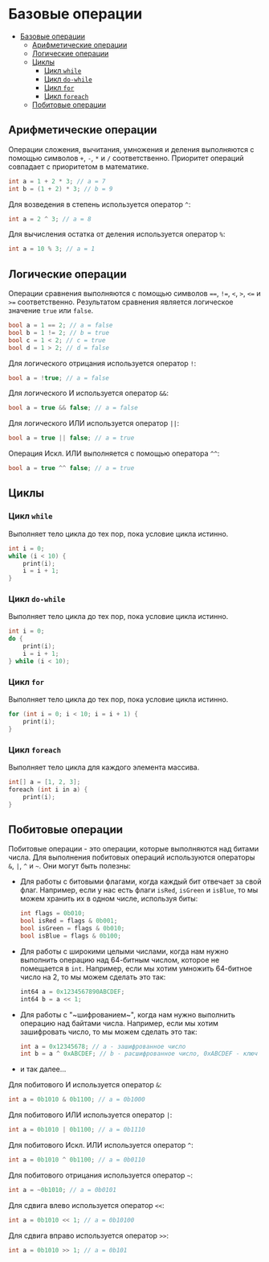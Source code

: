 
# Базовые операции

- [Базовые операции](#базовые-операции)
  - [Арифметические операции](#арифметические-операции)
  - [Логические операции](#логические-операции)
  - [Циклы](#циклы)
    - [Цикл `while`](#цикл-while)
    - [Цикл `do-while`](#цикл-do-while)
    - [Цикл `for`](#цикл-for)
    - [Цикл `foreach`](#цикл-foreach)
  - [Побитовые операции](#побитовые-операции)

## Арифметические операции

Операции сложения, вычитания, умножения и деления выполняются с помощью символов `+`, `-`, `*` и `/` соответственно. Приоритет операций совпадает с приоритетом в математике.

```cpp
int a = 1 + 2 * 3; // a = 7
int b = (1 + 2) * 3; // b = 9
```

Для возведения в степень используется оператор `^`:

```cpp
int a = 2 ^ 3; // a = 8
```

Для вычисления остатка от деления используется оператор `%`:

```cpp
int a = 10 % 3; // a = 1
```

## Логические операции

Операции сравнения выполняются с помощью символов `==`, `!=`, `<`, `>`, `<=` и `>=` соответственно. Результатом сравнения является логическое значение `true` или `false`.

```cpp
bool a = 1 == 2; // a = false
bool b = 1 != 2; // b = true
bool c = 1 < 2; // c = true
bool d = 1 > 2; // d = false
```

Для логического отрицания используется оператор `!`:

```cpp
bool a = !true; // a = false
```

Для логического И используется оператор `&&`:

```cpp
bool a = true && false; // a = false
```

Для логического ИЛИ используется оператор `||`:

```cpp
bool a = true || false; // a = true
```

Операция Искл. ИЛИ выполняется с помощью оператора `^^`:

```cpp
bool a = true ^^ false; // a = true
```

## Циклы

### Цикл `while`

Выполняет тело цикла до тех пор, пока условие цикла истинно.

```cpp
int i = 0;
while (i < 10) {
    print(i);
    i = i + 1;
}
```

### Цикл `do-while`

Выполняет тело цикла до тех пор, пока условие цикла истинно.

```cpp
int i = 0;
do {
    print(i);
    i = i + 1;
} while (i < 10);
```

### Цикл `for`

Выполняет тело цикла до тех пор, пока условие цикла истинно.

```cpp
for (int i = 0; i < 10; i = i + 1) {
    print(i);
}
```

### Цикл `foreach`

Выполняет тело цикла для каждого элемента массива.

```cpp
int[] a = [1, 2, 3];
foreach (int i in a) {
    print(i);
}
```

## Побитовые операции

Побитовые операции - это операции, которые выполняются над битами числа. Для выполнения побитовых операций используются операторы `&`, `|`, `^` и `~`. Они могут быть полезны:

* Для работы с битовыми флагами, когда каждый бит отвечает за свой флаг. Например, если у нас есть флаги `isRed`, `isGreen` и `isBlue`, то мы можем хранить их в одном числе, используя биты:

    ```cpp
    int flags = 0b010;
    bool isRed = flags & 0b001;
    bool isGreen = flags & 0b010;
    bool isBlue = flags & 0b100;
    ```

* Для работы с широкими целыми числами, когда нам нужно выполнить операцию над 64-битным числом, которое не помещается в `int`. Например, если мы хотим умножить 64-битное число на 2, то мы можем сделать это так:

    ```cpp
    int64 a = 0x1234567890ABCDEF;
    int64 b = a << 1;
    ```

* Для работы с "~шифрованием~", когда нам нужно выполнить операцию над байтами числа. Например, если мы хотим зашифровать число, то мы можем сделать это так:

    ```cpp
    int a = 0x12345678; // a - зашифрованное число
    int b = a ^ 0xABCDEF; // b - расшифрованное число, 0xABCDEF - ключ
    ```

* и так далее...

Для побитового И используется оператор `&`:

```cpp
int a = 0b1010 & 0b1100; // a = 0b1000
```

Для побитового ИЛИ используется оператор `|`:

```cpp
int a = 0b1010 | 0b1100; // a = 0b1110
```

Для побитового Искл. ИЛИ используется оператор `^`:

```cpp
int a = 0b1010 ^ 0b1100; // a = 0b0110
```

Для побитового отрицания используется оператор `~`:

```cpp
int a = ~0b1010; // a = 0b0101
```

Для сдвига влево используется оператор `<<`:

```cpp
int a = 0b1010 << 1; // a = 0b10100
```

Для сдвига вправо используется оператор `>>`:

```cpp
int a = 0b1010 >> 1; // a = 0b101
```
